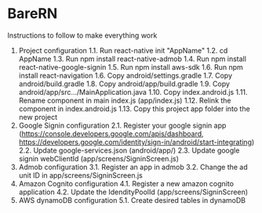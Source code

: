 # BareRN

Instructions to follow to make everything work

1. Project configuration
1.1. Run react-native init "AppName"
1.2. cd AppName
1.3. Run npm install react-native-admob
1.4. Run npm install react-native-google-signin
1.5. Run npm install aws-sdk
1.6. Run npm install react-navigation
1.6. Copy android/settings.gradle
1.7. Copy android/build.gradle
1.8. Copy android/app/build.gradle
1.9. Copy android/app/src.../MainApplication.java
1.10. Copy index.android.js
1.11. Rename component in main index.js (app/index.js)
1.12. Relink the component in index.android.js
1.13. Copy this project app folder into the new project
2. Google Signin configuration
2.1. Register your google signin app (https://console.developers.google.com/apis/dashboard, https://developers.google.com/identity/sign-in/android/start-integrating)
2.2. Update google-services.json (android/app/)
2.3. Update google signin webClientId (app/screens/SigninScreen.js)
3. Admob configuration
3.1. Register an app in admob
3.2. Change the ad unit ID in app/screens/SigninScreen.js
4. Amazon Cognito configuration
4.1. Register a new amazon cognito application
4.2. Update the IdendityPoolId (app/screens/SigninScreen)
5. AWS dynamoDB configuration
5.1. Create desired tables in dynamoDB